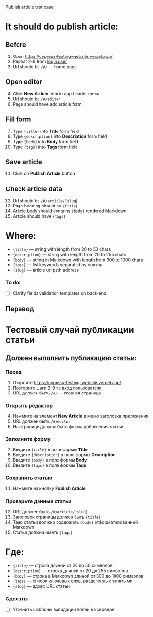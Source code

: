 Publish article test case

# It should do publish article:

## Before

1. Open https://cypress-testing-website.vercel.app/
2. Repeat 2-9 from [login user](../Sign_up/login_user.md)
3. Url should be `/#/` — home page

## Open editor

4. Click **New Article** item in app header menu
5. Url should be `/#/editor`
6. Page should have add article form

## Fill form

7. Type `{title}` into **Title** form field
8. Type `{description}` into **Description** form field
9. Type `{body}` into **Body** form field
10. Type `{tags}` into **Tags** form field

## Save article

11. Click on **Publish Article** button

## Check article data

12. Url should be `/#/article/{slug}`
13. Page heading should be `{title}`
14. Article body should contains `{body}` rendered Markdown
15. Article should have `{tags}`

# Where:

* `{title}` — string with length from 20 to 50 chars
* `{description}` — string with length from 20 to 255 chars
* `{body}` — string in Markdown with length from 300 to 1000 chars
* `{tags}` — list keywords separated by comma
* `{slug}` — article url path address

### To do:

* [ ] Clarify fields validation templates on back-end.


Перевод
--------------------------------

# Тестовый случай публикации статьи

## Должен выполнить публикацию статьи:

### Перед

1. Откройте https://cypress-testing-website.vercel.app/
2. Повторите шаги 2-9 из [вход пользователя](../Sign_up/login_user.md)
3. URL должен быть `/#/` — главная страница

### Открыть редактор

4. Нажмите на элемент **New Article** в меню заголовка приложения
5. URL должен быть `/#/editor`
6. На странице должна быть форма добавления статьи

### Заполните форму

7. Введите `{title}` в поле формы **Title**
8. Введите `{description}` в поле формы **Description**
9. Введите `{body}` в поле формы **Body**
10. Введите `{tags}` в поле формы **Tags**

### Сохранить статью

11. Нажмите на кнопку **Publish Article**

### Проверьте данные статьи

12. URL должен быть `/#/article/{slug}`
13. Заголовок страницы должен быть `{title}`
14. Тело статьи должно содержать `{body}` отформатированный Markdown
15. Статья должна иметь `{tags}`

# Где:

* `{title}` — строка длиной от 20 до 50 символов
* `{description}` — строка длиной от 20 до 255 символов
* `{body}` — строка в Markdown длиной от 300 до 1000 символов
* `{tags}` — список ключевых слов, разделенных запятыми
* `{slug}` — адрес URL статьи

### Сделать:

* [ ] Уточнить шаблоны валидации полей на сервере.